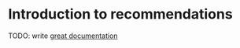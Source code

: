 # Introduction to recommendations

TODO: write [great documentation](http://jacobian.org/writing/great-documentation/what-to-write/)
